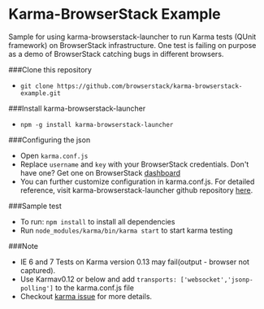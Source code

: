  Karma-BrowserStack Example
=========

Sample for using karma-browserstack-launcher to run Karma tests (QUnit framework) on BrowserStack infrastructure.
One test is failing on purpose as a demo of BrowserStack catching bugs in different browsers.

###Clone this repository
- `git clone https://github.com/browserstack/karma-browserstack-example.git`

###Install karma-browserstack-launcher
- `npm -g install karma-browserstack-launcher`

###Configuring the json
 - Open `karma.conf.js`
 - Replace `username` and `key` with your BrowserStack credentials. Don't have one? Get one on BrowserStack [dashboard]
 - You can further customize configuration in karma.conf.js. For detailed reference, visit karma-browserstack-launcher github repository [here].

###Sample test
 - To run: `npm install` to install all dependencies
 - Run `node_modules/karma/bin/karma start` to start karma testing

###Note
 - IE 6 and 7 Tests on Karma version 0.13 may fail(output - browser not captured).
 - Use Karmav0.12 or below and add `transports: ['websocket','jsonp-polling']` to the karma.conf.js file
 - Checkout [karma issue] for more details.

[here]:https://github.com/browserstack/karma-browserstack-launcher
[dashboard]:https://www.browserstack.com/automate
[karma issue]:https://github.com/karma-runner/karma/issues/983
